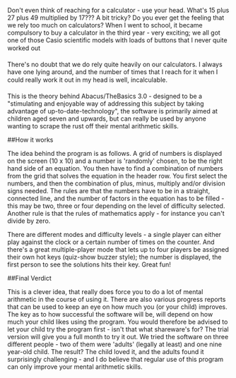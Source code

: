 Don't even think of reaching for a calculator - use your head. What's 15 plus 27 plus 49 multiplied by 17??? A bit tricky? Do you ever get the feeling that we rely too much on calculators? When I went to school, it became compulsory to buy a calculator in the third year - very exciting; we all got one of those Casio scientific models with loads of buttons that I never quite worked out

There's no doubt that we do rely quite heavily on our calculators. I always have one lying around, and the number of times that I reach for it when I could really work it out in my head is well, incalculable.

This is the theory behind Abacus/TheBasics 3.0 - designed to be a "stimulating and enjoyable way of addressing this subject by taking advantage of up-to-date-technology", the software is primarily aimed at children aged seven and upwards, but can really be used by anyone wanting to scrape the rust off their mental arithmetic skills.

##How it works

The idea behind the program is as follows. A grid of numbers is displayed on the screen (10 x 10) and a number is 'randomly' chosen, to be the right hand side of an equation. You then have to find a combination of numbers from the grid that solves the equation in the header row. You first select the numbers, and then the combination of plus, minus, multiply and/or division signs needed. The rules are that the numbers have to be in a straight, connected line, and the number of factors in the equation has to be filled - this may be two, three or four depending on the level of difficulty selected. Another rule is that the rules of mathematics apply - for instance you can't divide by zero.

There are different modes and difficulty levels - a single player can either play against the clock or a certain number of times on the counter. And there's a great multiple-player mode that lets up to four players be assigned their own hot keys (quiz-show buzzer style); the number is displayed, the first person to see the solutions hits their key. Great fun!


##Final Verdict

This is a clever idea, that really does force you to do a lot of mental arithmetic in the course of using it. There are also various progress reports that can be used to keep an eye on how much you (or your child) improves. The key as to how successful the software will be, will depend on how much your child likes using the program. You would therefore be advised to let your child try the program first - isn't that what shareware's for? The trial version will give you a full month to try it out. We tried the software on three different people - two of them were 'adults' (legally at least) and one nine year-old child. The result? The child loved it, and the adults found it surprisingly challenging - and I do believe that regular use of this program can only improve your mental arithmetic skills.
